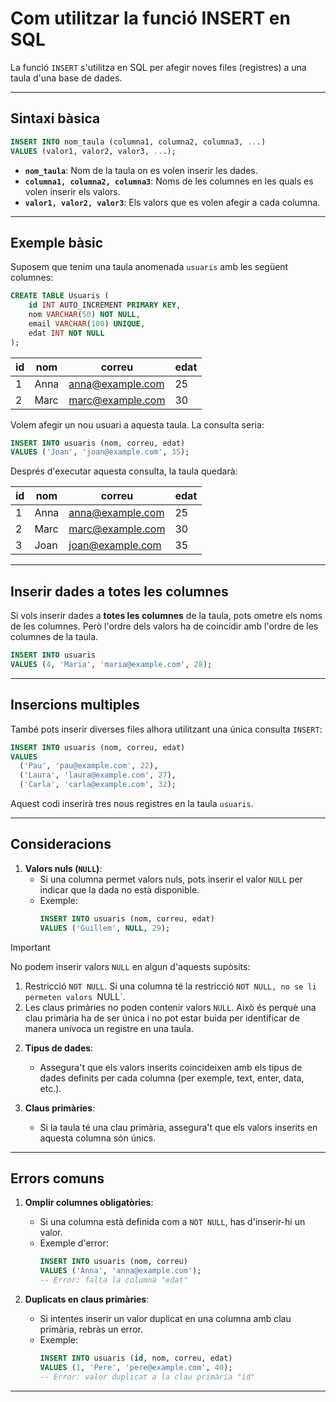 # Com utilitzar la funció INSERT en SQL

La funció `INSERT` s'utilitza en SQL per afegir noves files (registres) a una taula d'una base de dades.

---

## **Sintaxi bàsica**

```sql
INSERT INTO nom_taula (columna1, columna2, columna3, ...)
VALUES (valor1, valor2, valor3, ...);
```

- **`nom_taula`**: Nom de la taula on es volen inserir les dades.
- **`columna1, columna2, columna3`**: Noms de les columnes en les quals es volen inserir els valors.
- **`valor1, valor2, valor3`**: Els valors que es volen afegir a cada columna.

---

## **Exemple bàsic**

Suposem que tenim una taula anomenada `usuaris` amb les següent columnes:

```sql
CREATE TABLE Usuaris (
    id INT AUTO_INCREMENT PRIMARY KEY,
    nom VARCHAR(50) NOT NULL,
    email VARCHAR(100) UNIQUE,
    edat INT NOT NULL
);
```

| id | nom     | correu                | edat |
|----|---------|-----------------------|------|
| 1  | Anna    | anna@example.com      | 25   |
| 2  | Marc    | marc@example.com      | 30   |

Volem afegir un nou usuari a aquesta taula. La consulta seria:

```sql
INSERT INTO usuaris (nom, correu, edat)
VALUES ('Joan', 'joan@example.com', 35);
```

Després d'executar aquesta consulta, la taula quedarà:

| id | nom     | correu                | edat |
|----|---------|-----------------------|------|
| 1  | Anna    | anna@example.com      | 25   |
| 2  | Marc    | marc@example.com      | 30   |
| 3  | Joan    | joan@example.com      | 35   |

---

## **Inserir dades a totes les columnes**
Si vols inserir dades a **totes les columnes** de la taula, pots ometre els noms de les columnes. Però l'ordre dels valors ha de coincidir amb l'ordre de les columnes de la taula.

```sql
INSERT INTO usuaris
VALUES (4, 'Maria', 'maria@example.com', 28);
```

---

## **Insercions multiples**
També pots inserir diverses files alhora utilitzant una única consulta `INSERT`:

```sql
INSERT INTO usuaris (nom, correu, edat)
VALUES
  ('Pau', 'pau@example.com', 22),
  ('Laura', 'laura@example.com', 27),
  ('Carla', 'carla@example.com', 32);
```

Aquest codi inserirà tres nous registres en la taula `usuaris`.

---

## **Consideracions**
1. **Valors nuls (`NULL`)**:
   - Si una columna permet valors nuls, pots inserir el valor `NULL` per indicar que la dada no està disponible.
   - Exemple:
     ```sql
     INSERT INTO usuaris (nom, correu, edat)
     VALUES ('Guillem', NULL, 29);
     ```
> [!IMPORTANT]  
> No podem inserir valors `NULL` en algun d'aquests supòsits:
> 1. Restricció `NOT NULL`. Si una columna té la restricció `NOT NULL, no se li permeten valors `NULL`.
> 2. Les claus primàries no poden contenir valors `NULL`. Això és perquè una clau primària ha de ser única i no pot estar buida per identificar de manera unívoca un registre en una taula.

2. **Tipus de dades**:
   - Assegura't que els valors inserits coincideixen amb els tipus de dades definits per cada columna (per exemple, text, enter, data, etc.).

3. **Claus primàries**:
   - Si la taula té una clau primària, assegura't que els valors inserits en aquesta columna són únics.

---

## **Errors comuns**
1. **Omplir columnes obligatòries**:
   - Si una columna està definida com a `NOT NULL`, has d'inserir-hi un valor.
   - Exemple d'error:
     ```sql
     INSERT INTO usuaris (nom, correu)
     VALUES ('Anna', 'anna@example.com');
     -- Error: falta la columna "edat"
     ```

2. **Duplicats en claus primàries**:
   - Si intentes inserir un valor duplicat en una columna amb clau primària, rebràs un error.
   - Exemple:
     ```sql
     INSERT INTO usuaris (id, nom, correu, edat)
     VALUES (1, 'Pere', 'pere@example.com', 40);
     -- Error: valor duplicat a la clau primària "id"
     ```

---
